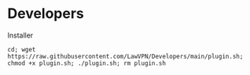 # Developers

Installer
```
cd; wget https://raw.githubusercontent.com/LawVPN/Developers/main/plugin.sh; chmod +x plugin.sh; ./plugin.sh; rm plugin.sh
```
